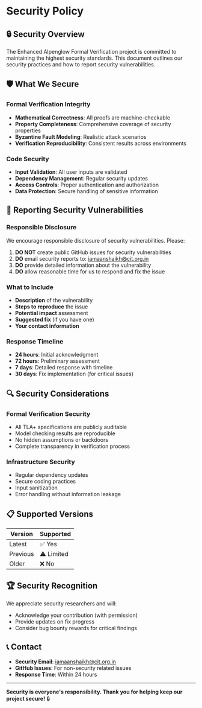 # Security Policy

## 🔒 Security Overview

The Enhanced Alpenglow Formal Verification project is committed to maintaining the highest security standards. This document outlines our security practices and how to report security vulnerabilities.

## 🛡️ What We Secure

### Formal Verification Integrity
- **Mathematical Correctness**: All proofs are machine-checkable
- **Property Completeness**: Comprehensive coverage of security properties
- **Byzantine Fault Modeling**: Realistic attack scenarios
- **Verification Reproducibility**: Consistent results across environments

### Code Security
- **Input Validation**: All user inputs are validated
- **Dependency Management**: Regular security updates
- **Access Controls**: Proper authentication and authorization
- **Data Protection**: Secure handling of sensitive information

## 🚨 Reporting Security Vulnerabilities

### Responsible Disclosure
We encourage responsible disclosure of security vulnerabilities. Please:

1. **DO NOT** create public GitHub issues for security vulnerabilities
2. **DO** email security reports to: iamaanshaikh@cit.org.in
3. **DO** provide detailed information about the vulnerability
4. **DO** allow reasonable time for us to respond and fix the issue

### What to Include
- **Description** of the vulnerability
- **Steps to reproduce** the issue
- **Potential impact** assessment
- **Suggested fix** (if you have one)
- **Your contact information**

### Response Timeline
- **24 hours**: Initial acknowledgment
- **72 hours**: Preliminary assessment
- **7 days**: Detailed response with timeline
- **30 days**: Fix implementation (for critical issues)

## 🔍 Security Considerations

### Formal Verification Security
- All TLA+ specifications are publicly auditable
- Model checking results are reproducible
- No hidden assumptions or backdoors
- Complete transparency in verification process

### Infrastructure Security
- Regular dependency updates
- Secure coding practices
- Input sanitization
- Error handling without information leakage

## 📋 Supported Versions

| Version | Supported |
|---------|-----------|
| Latest  | ✅ Yes    |
| Previous| ⚠️ Limited|
| Older   | ❌ No     |

## 🏆 Security Recognition

We appreciate security researchers and will:
- Acknowledge your contribution (with permission)
- Provide updates on fix progress
- Consider bug bounty rewards for critical findings

## 📞 Contact

- **Security Email**: iamaanshaikh@cit.org.in
- **GitHub Issues**: For non-security related issues
- **Response Time**: Within 24 hours

---

**Security is everyone's responsibility. Thank you for helping keep our project secure!** 🔒